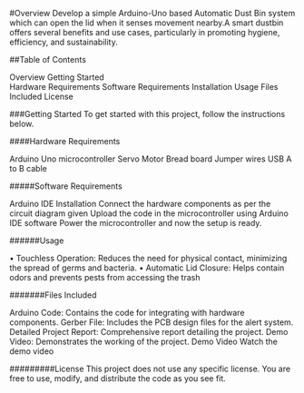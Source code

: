 #Overview
Develop a simple Arduino-Uno based Automatic Dust Bin system which can open the lid when it senses movement nearby.A smart dustbin offers several benefits and use cases, particularly in promoting hygiene, efficiency, and sustainability.


##Table of Contents

Overview
Getting Started                                                                                                              
Hardware Requirements
Software Requirements
Installation
Usage
Files Included
License

###Getting Started
To get started with this project, follow the instructions below.

####Hardware Requirements

Arduino Uno microcontroller
Servo Motor
Bread board
Jumper wires
USB A to B cable

#####Software Requirements

Arduino IDE
Installation
Connect the hardware components as per the circuit diagram given
Upload the code in the microcontroller using Arduino IDE software
Power the microcontroller and now the setup is ready.

######Usage

•	Touchless Operation: Reduces the need for physical contact, minimizing the spread of germs and bacteria.
•	Automatic Lid Closure: Helps contain odors and prevents pests from accessing the trash

#######Files Included

Arduino Code: Contains the code for integrating with hardware components.
Gerber File: Includes the PCB design files for the alert system.
Detailed Project Report: Comprehensive report detailing the project.
Demo Video: Demonstrates the working of the project.
Demo Video
Watch the demo video


#########License
This project does not use any specific license. You are free to use, modify, and distribute the code as you see fit.
